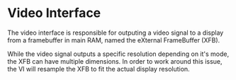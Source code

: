 # Video Interface

The video interface is responsible for outputing a video signal to a display from a framebuffer in
main RAM, named the eXternal FrameBuffer (XFB).

While the video signal outputs a specific resolution depending on it's mode, the XFB can have
multiple dimensions. In order to work around this issue, the VI will resample the XFB to fit the
actual display resolution.
